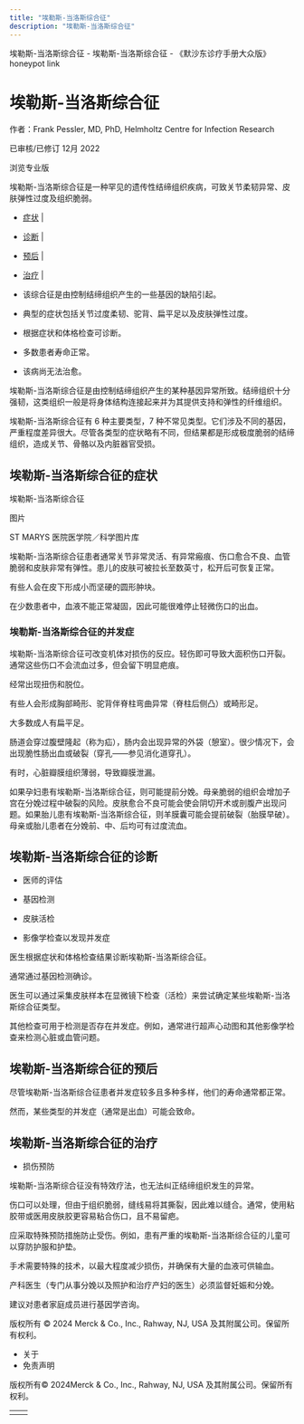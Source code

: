 ```yaml
---
title: "埃勒斯-当洛斯综合征"
description: "埃勒斯-当洛斯综合征"
---
```


﻿埃勒斯\-当洛斯综合征 \- 埃勒斯\-当洛斯综合征 \- 《默沙东诊疗手册大众版》 honeypot link

# 埃勒斯-当洛斯综合征

作者：Frank Pessler, MD, PhD, Helmholtz Centre for Infection Research

已审核/已修订 12月 2022

浏览专业版

埃勒斯-当洛斯综合征是一种罕见的遗传性结缔组织疾病，可致关节柔韧异常、皮肤弹性过度及组织脆弱。

- [症状](#症状_v12823386_zh) \|
- [诊断](#诊断_v12823399_zh) \|
- [预后](#预后_v821654_zh) \|
- [治疗](#治疗_v12823412_zh) \|

- 该综合征是由控制结缔组织产生的一些基因的缺陷引起。

- 典型的症状包括关节过度柔韧、驼背、扁平足以及皮肤弹性过度。

- 根据症状和体格检查可诊断。

- 多数患者寿命正常。

- 该病尚无法治愈。


埃勒斯-当洛斯综合征是由控制结缔组织产生的某种基因异常所致。结缔组织十分强韧，这类组织一般是将身体结构连接起来并为其提供支持和弹性的纤维组织。

埃勒斯-当洛斯综合征有 6 种主要类型，7 种不常见类型。它们涉及不同的基因，严重程度差异很大。尽管各类型的症状略有不同，但结果都是形成极度脆弱的结缔组织，造成关节、骨骼以及内脏器官受损。

## 埃勒斯-当洛斯综合征的症状

埃勒斯-当洛斯综合征



图片

ST MARYS 医院医学院／科学图片库

埃勒斯-当洛斯综合征患者通常关节非常灵活、有异常瘢痕、伤口愈合不良、血管脆弱和皮肤非常有弹性。患儿的皮肤可被拉长至数英寸，松开后可恢复正常。

有些人会在皮下形成小而坚硬的圆形肿块。

在少数患者中，血液不能正常凝固，因此可能很难停止轻微伤口的出血。

### 埃勒斯-当洛斯综合征的并发症

埃勒斯-当洛斯综合征可改变机体对损伤的反应。轻伤即可导致大面积伤口开裂。通常这些伤口不会流血过多，但会留下明显疤痕。

经常出现扭伤和脱位。

有些人会形成胸部畸形、驼背伴脊柱弯曲异常（脊柱后侧凸）或畸形足。

大多数成人有扁平足。

肠道会穿过腹壁隆起（称为疝），肠内会出现异常的外袋（憩室）。很少情况下，会出现脆性肠出血或破裂（穿孔——参见消化道穿孔）。

有时，心脏瓣膜组织薄弱，导致瓣膜泄漏。

如果孕妇患有埃勒斯-当洛斯综合征，则可能提前分娩。母亲脆弱的组织会增加子宫在分娩过程中破裂的风险。皮肤愈合不良可能会使会阴切开术或剖腹产出现问题。如果胎儿患有埃勒斯-当洛斯综合征，则羊膜囊可能会提前破裂（胎膜早破）。母亲或胎儿患者在分娩前、中、后均可有过度流血。

## 埃勒斯-当洛斯综合征的诊断

- 医师的评估

- 基因检测

- 皮肤活检

- 影像学检查以发现并发症


医生根据症状和体格检查结果诊断埃勒斯-当洛斯综合征。

通常通过基因检测确诊。

医生可以通过采集皮肤样本在显微镜下检查（活检）来尝试确定某些埃勒斯-当洛斯综合征类型。

其他检查可用于检测是否存在并发症。例如，通常进行超声心动图和其他影像学检查来检测心脏或血管问题。

## 埃勒斯-当洛斯综合征的预后

尽管埃勒斯-当洛斯综合征患者并发症较多且多种多样，他们的寿命通常都正常。

然而，某些类型的并发症（通常是出血）可能会致命。

## 埃勒斯-当洛斯综合征的治疗

- 损伤预防


埃勒斯-当洛斯综合征没有特效疗法，也无法纠正结缔组织发生的异常。

伤口可以处理，但由于组织脆弱，缝线易将其撕裂，因此难以缝合。通常，使用粘胶带或医用皮肤胶更容易粘合伤口，且不易留疤。

应采取特殊预防措施防止受伤。例如，患有严重的埃勒斯-当洛斯综合征的儿童可以穿防护服和护垫。

手术需要特殊的技术，以最大程度减少损伤，并确保有大量的血液可供输血。

产科医生（专门从事分娩以及照护和治疗产妇的医生）必须监督妊娠和分娩。

建议对患者家庭成员进行基因学咨询。



版权所有 © 2024
Merck & Co., Inc., Rahway, NJ, USA 及其附属公司。保留所有权利。

- 关于
- 免责声明

版权所有© 2024Merck & Co., Inc., Rahway, NJ, USA 及其附属公司。保留所有权利。

|     |     |
| --- | --- |
|  |  |